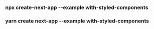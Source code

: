 ### npx create-next-app --example with-styled-components
### yarn create next-app --example with-styled-components